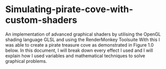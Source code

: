 # Simulating-pirate-cove-with-custom-shaders
An implementation of advanced graphical shaders by utilising the OpenGL shading language GLSL and using the RenderMonkey Toolsuite
With this I was able to create a pirate treasure cove as demonstrated in Figure 1.0 below. In this document, I will break down every effect I used and I will explain how I used variables and mathematical techniques to solve graphical problems.
